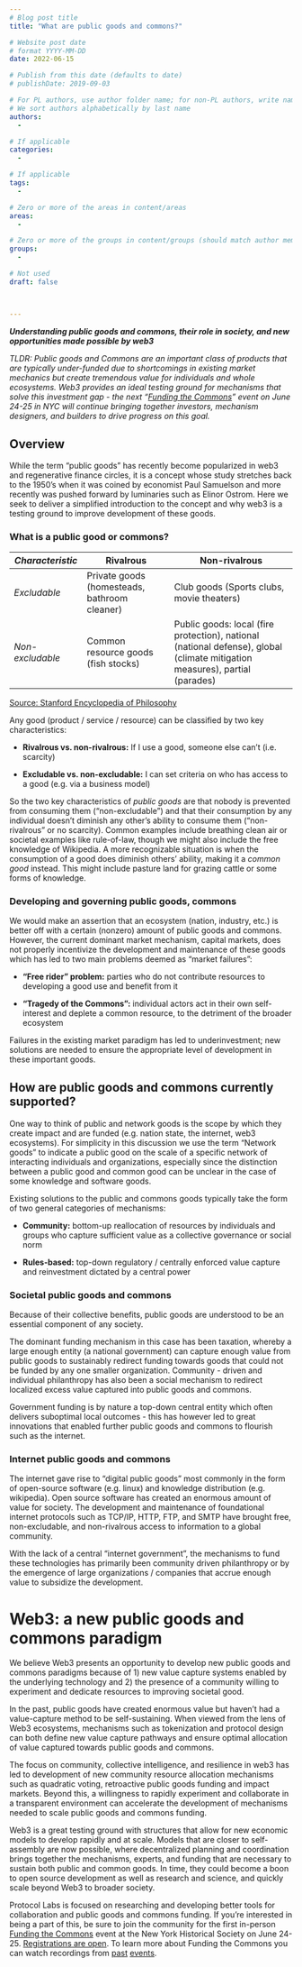 ```yaml
---
# Blog post title
title: "What are public goods and commons?" 

# Website post date
# format YYYY-MM-DD
date: 2022-06-15

# Publish from this date (defaults to date)
# publishDate: 2019-09-03

# For PL authors, use author folder name; for non-PL authors, write name as in paper within ""
# We sort authors alphabetically by last name
authors:
  -

# If applicable
categories:
  -

# If applicable
tags:
  -

# Zero or more of the areas in content/areas
areas:
  - 

# Zero or more of the groups in content/groups (should match author membership)
groups:
  - 

# Not used
draft: false



---
```

__*Understanding public goods and commons, their role in society, and new opportunities made possible by web3*__

*TLDR: Public goods and Commons are an important class of products that are typically under-funded due to shortcomings in existing market mechanics but create tremendous value for individuals and whole ecosystems. Web3 provides an ideal testing ground for mechanisms that solve this investment gap - the next “[Funding the Commons]” event on June 24-25 in NYC will continue bringing together investors, mechanism designers, and builders to drive progress on this goal.*

## Overview


While the term “public goods” has recently become popularized in web3 and regenerative finance circles, it is a concept whose study stretches back to the 1950’s when it was coined by economist Paul Samuelson and more recently was pushed forward by luminaries such as Elinor Ostrom. Here we seek to deliver a simplified introduction to the concept and why web3 is a testing ground to improve development of these goods.

### What is a public good or commons?

| *Characteristic* | **Rivalrous**                                | **Non-rivalrous**                                                                                                           |
|------------------|----------------------------------------------|-----------------------------------------------------------------------------------------------------------------------------|
| *Excludable*     | Private goods (homesteads, bathroom cleaner) | Club goods (Sports clubs, movie theaters)                                                                                   |
| *Non-excludable* | Common resource goods (fish stocks)          | Public goods: local (fire protection), national (national defense), global (climate mitigation measures), partial (parades) |

[Source: Stanford Encyclopedia of Philosophy]

Any good (product / service / resource) can be classified by two key characteristics:

-   **Rivalrous vs. non-rivalrous:** If I use a good, someone else can’t (i.e. scarcity)

-   **Excludable vs. non-excludable:** I can set criteria on who has access to a good (e.g. via a business model)

So the two key characteristics of *public goods* are that nobody is prevented from consuming them (“non-excludable”) and that their consumption by any individual doesn’t diminish any other’s ability to consume them (“non-rivalrous” or no scarcity). Common examples include breathing clean air or societal examples like rule-of-law, though we might also include the free knowledge of Wikipedia. A more recognizable situation is when the consumption of a good does diminish others’ ability, making it a *common good* instead. This might include pasture land for grazing cattle or some forms of knowledge.

### Developing and governing public goods, commons

We would make an assertion that an ecosystem (nation, industry, etc.) is better off with a certain (nonzero) amount of public goods and commons. However, the current dominant market mechanism, capital markets, does not properly incentivize the development and maintenance of these goods which has led to two main problems deemed as “market failures”:

-   **“Free rider” problem:** parties who do not contribute resources to developing a good use and benefit from it

-   **“Tragedy of the Commons”:** individual actors act in their own self-interest and deplete a common resource, to the detriment of the broader ecosystem

Failures in the existing market paradigm has led to underinvestment; new solutions are needed to ensure the appropriate level of development in these important goods.

## How are public goods and commons currently supported?

One way to think of public and network goods is the scope by which they create impact and are funded (e.g. nation state, the internet, web3 ecosystems). For simplicity in this discussion we use the term “Network goods” to indicate a public good on the scale of a specific network of interacting individuals and organizations, especially since the distinction between a public good and common good can be unclear in the case of some knowledge and software goods.

Existing solutions to the public and commons goods typically take the form of two general categories of mechanisms:

-   **Community:** bottom-up reallocation of resources by individuals and groups who capture sufficient value as a collective governance or social norm

-   **Rules-based:** top-down regulatory / centrally enforced value capture and reinvestment dictated by a central power

### Societal public goods and commons 

Because of their collective benefits, public goods are understood to be an essential component of any society.

The dominant funding mechanism in this case has been taxation, whereby a large enough entity (a national government) can capture enough value from public goods to sustainably redirect funding towards goods that could not be funded by any one smaller organization. Community - driven and individual philanthropy has also been a social mechanism to redirect localized excess value captured into public goods and commons.

Government funding is by nature a top-down central entity which often delivers suboptimal local outcomes - this has however led to great innovations that enabled further public goods and commons to flourish such as the internet.

### Internet public goods and commons

The internet gave rise to “digital public goods” most commonly in the form of open-source software (e.g. linux) and knowledge distribution (e.g. wikipedia). Open source software has created an enormous amount of value for society. The development and maintenance of foundational internet protocols such as TCP/IP, HTTP, FTP, and SMTP have brought free, non-excludable, and non-rivalrous access to information to a global community.

With the lack of a central “internet government”, the mechanisms to fund these technologies has primarily been community driven philanthropy or by the emergence of large organizations / companies that accrue enough value to subsidize the development.

# Web3: a new public goods and commons paradigm

We believe Web3 presents an opportunity to develop new public goods and commons paradigms because of 1) new value capture systems enabled by the underlying technology and 2) the presence of a community willing to experiment and dedicate resources to improving societal good.

In the past, public goods have created enormous value but haven’t had a value-capture method to be self-sustaining. When viewed from the lens of Web3 ecosystems, mechanisms such as tokenization and protocol design can both define new value capture pathways and ensure optimal allocation of value captured towards public goods and commons.

The focus on community, collective intelligence, and resilience in web3 has led to development of new community resource allocation mechanisms such as quadratic voting, retroactive public goods funding and impact markets. Beyond this, a willingness to rapidly experiment and collaborate in a transparent environment can accelerate the development of mechanisms needed to scale public goods and commons funding.

Web3 is a great testing ground with structures that allow for new economic models to develop rapidly and at scale. Models that are closer to self-assembly are now possible, where decentralized planning and coordination brings together the mechanisms, experts, and funding that are necessary to sustain both public and common goods. In time, they could become a boon to open source development as well as research and science, and quickly scale beyond Web3 to broader society.

Protocol Labs is focused on researching and developing better tools for collaboration and public goods and commons funding. If you’re interested in being a part of this, be sure to join the community for the first in-person [Funding the Commons][1] event at the New York Historical Society on June 24-25. [Registrations are open]. To learn more about Funding the Commons you can watch recordings from [past][] [events].

  [Funding the Commons]: http://fundingthecommons.io/
  [Source: Stanford Encyclopedia of Philosophy]: https://plato.stanford.edu/entries/public-goods/
  [1]: https://fundingthecommons.io/
  [Registrations are open]: https://www.eventbrite.com/e/funding-the-commons-registration-321958224717
  [past]: https://www.youtube.com/playlist?list=PLhuBigpl7lqtMdPkejuo3mHdLFX53ftXJ
  [events]: https://www.youtube.com/playlist?list=PLhuBigpl7lqvngC9oNecjfWMqFucr5GvG